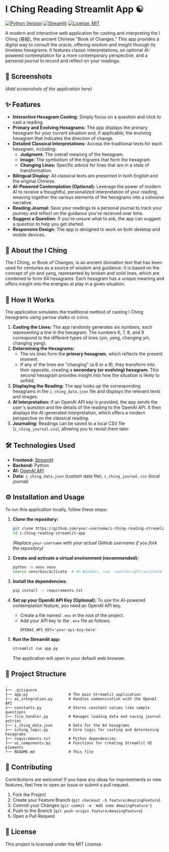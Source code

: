 # I Ching Reading Streamlit App ☯️

[![Python Version](https://img.shields.io/badge/Python-3.9%2B-blue.svg)](https://www.python.org/downloads/)
[![Streamlit](https://img.shields.io/badge/Streamlit-1.25.0-ff69b4.svg)](https://streamlit.io)
[![License: MIT](https://img.shields.io/badge/License-MIT-yellow.svg)](https://opensource.org/licenses/MIT)

A modern and interactive web application for casting and interpreting the I Ching (易經), the ancient Chinese "Book of Changes." This app provides a digital way to consult the oracle, offering wisdom and insight through its timeless hexagrams. It features classic interpretations, an optional AI-powered contemplation for a more contemporary perspective, and a personal journal to record and reflect on your readings.

## 📸 Screenshots

*(Add screenshots of the application here)*

## ✨ Features

*   **Interactive Hexagram Casting:** Simply focus on a question and click to cast a reading.
*   **Primary and Evolving Hexagrams:** The app displays the primary hexagram for your current situation and, if applicable, the evolving hexagram that indicates the direction of change.
*   **Detailed Classical Interpretations:** Access the traditional texts for each hexagram, including:
    *   **Judgment:** The overall meaning of the hexagram.
    *   **Image:** The symbolism of the trigrams that form the hexagram.
    *   **Changing Lines:** Specific advice for lines that are in a state of transformation.
*   **Bilingual Display:** All classical texts are presented in both English and the original Chinese.
*   **AI-Powered Contemplation (Optional):** Leverage the power of modern AI to receive a thoughtful, personalized interpretation of your reading, weaving together the various elements of the hexagrams into a cohesive narrative.
*   **Reading Journal:** Save your readings to a personal journal to track your journey and reflect on the guidance you've received over time.
*   **Suggest a Question:** If you're unsure what to ask, the app can suggest a question to help you get started.
*   **Responsive Design:** The app is designed to work on both desktop and mobile devices.

## 📖 About the I Ching

The I Ching, or Book of Changes, is an ancient divination text that has been used for centuries as a source of wisdom and guidance. It is based on the concept of yin and yang, represented by broken and solid lines, which are combined to form 64 hexagrams. Each hexagram has a unique meaning and offers insight into the energies at play in a given situation.

## 🚀 How It Works

The application simulates the traditional method of casting I Ching hexagrams using yarrow stalks or coins.

1.  **Casting the Lines:** The app randomly generates six numbers, each representing a line in the hexagram. The numbers 6, 7, 8, and 9 correspond to the different types of lines (yin, yang, changing yin, changing yang).
2.  **Determining the Hexagrams:**
    *   The six lines form the **primary hexagram**, which reflects the present moment.
    *   If any of the lines are "changing" (a 6 or a 9), they transform into their opposite, creating a **secondary (or evolving) hexagram**. This second hexagram provides insight into how the situation is likely to unfold.
3.  **Displaying the Reading:** The app looks up the corresponding hexagrams in the `i_ching_data.json` file and displays the relevant texts and images.
4.  **AI Interpretation:** If an OpenAI API key is provided, the app sends the user's question and the details of the reading to the OpenAI API. It then displays the AI-generated interpretation, which offers a modern perspective on the classical reading.
5.  **Journaling:** Readings can be saved to a local CSV file (`i_ching_journal.csv`), allowing you to revisit them later.

## 🛠️ Technologies Used

*   **Frontend:** [Streamlit](https://streamlit.io/)
*   **Backend:** Python
*   **AI:** [OpenAI API](https://beta.openai.com/docs/)
*   **Data:** `i_ching_data.json` (custom data file), `i_ching_journal.csv` (local journal)

## ⚙️ Installation and Usage

To run this application locally, follow these steps:

1.  **Clone the repository:**
    ```bash
    git clone https://github.com/your-username/i-ching-reading-streamlit-app.git
    cd i-ching-reading-streamlit-app
    ```
    *(Replace `your-username` with your actual GitHub username if you fork the repository)*

2.  **Create and activate a virtual environment (recommended):**
    ```bash
    python -m venv venv
    source venv/bin/activate  # On Windows, use `venv\Scripts\activate`
    ```

3.  **Install the dependencies:**
    ```bash
    pip install -r requirements.txt
    ```

4.  **Set up your OpenAI API Key (Optional):**
    To use the AI-powered contemplation feature, you need an OpenAI API key.
    *   Create a file named `.env` in the root of the project.
    *   Add your API key to the `.env` file as follows:
        ```
        OPENAI_API_KEY='your-api-key-here'
        ```

5.  **Run the Streamlit app:**
    ```bash
    streamlit run app.py
    ```
    The application will open in your default web browser.

## 📂 Project Structure

```
.
├── .gitignore
├── app.py                  # The main Streamlit application
├── ai_integration.py       # Handles communication with the OpenAI API
├── constants.py            # Stores constant values like sample questions
├── file_handler.py         # Manages loading data and saving journal entries
├── i_ching_data.json       # Data for the 64 hexagrams
├── iching_logic.py         # Core logic for casting and determining hexagrams
├── requirements.txt        # Python dependencies
├── ui_components.py        # Functions for creating Streamlit UI elements
└── README.md               # This file
```

## 🤝 Contributing

Contributions are welcome! If you have any ideas for improvements or new features, feel free to open an issue or submit a pull request.

1.  Fork the Project
2.  Create your Feature Branch (`git checkout -b feature/AmazingFeature`)
3.  Commit your Changes (`git commit -m 'Add some AmazingFeature'`)
4.  Push to the Branch (`git push origin feature/AmazingFeature`)
5.  Open a Pull Request

## 📄 License

This project is licensed under the MIT License.